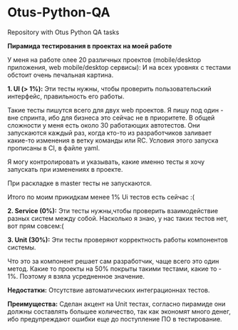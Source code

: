 # Otus-Python-QA
Repository with Otus Python QA tasks

**Пирамида тестирования в проектах на моей работе** 

У меня на работе олее 20 различных проектов (mobile/desktop приложения, web mobile/desktop сервисы):
И на всех уровнях с тестами обстоит очень печальная картина.

**1. UI (> 1%):**
Эти тесты нужны, чтобы проверить пользовательский интерфейс, правильность его работы.

Такие тесты пишутся всего для двух web проектов. 
Я пишу под один - вне спринта, ибо для бизнеса это сейчас не в приоритете.
В общей сложности у меня есть около 30 работающих автотестов.
Они запускаются каждый раз, когда кто-то из разработчиков заливает какие-то изменения в ветку команды или RC.
Условия этого запуска прописаны в CI, в файле yaml.

Я могу контролировать и указывать, какие именно тесты я хочу запускать при изменениях в проекте.

При раскладке в master тесты не запускаются.

Итого по моим прикидкам менее 1% Ui тестов есть сейчас :(

**2. Service (0%):**
Эти тесты нужны,чтобы проверить взаимодействие разных систем между собой.
Насколько я знаю, у нас таких тестов нет, вот прям совсем:(

**3. Unit (30%):**
Эти тесты проверяют корректность работы компонентов системы.

Что это за компонент решает сам разработчик, чаще всего это один метод.
Какие то проекты на 50% покрыты такими тестами, какие то - 1%.
Поэтому я взяла усредненное значение.

**Недостатки:**
Отсутствие автоматических интеграционнах тестов.


**Преимущества:**
Сделан акцент на Unit тестах, согласно пирамиде они должны составлять большее количество, так как экономят много денег, ибо предупреждают ошибки еще до поступление ПО в тестирование.

